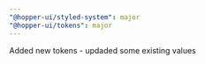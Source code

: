 ```yaml
---
"@hopper-ui/styled-system": major
"@hopper-ui/tokens": major
---
```


Added new tokens - updaded some existing values
